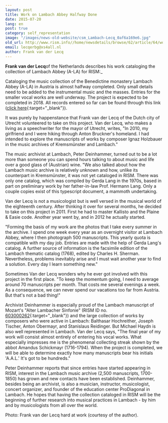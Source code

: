```yaml
---
layout: post
title: Work on Lambach Abbey Halfway Done
date: 2015-07-20
lang: en
post: true
category: self_representation
image: "/images/news-old-website/csm_Lambach-Lecq_0af6a169e6.jpg"
old_url: http://www.rism.info//home/newsdetails/browse/62/article/64/work-on-lambach-abbey-halfway-done.html
email: lecqerbg@xs4all.nl
author: Frank van der Lecq
---
```



**Frank van der Lecq**of the Netherlands describes his work cataloging the collection of Lambach Abbey (A-LA) for RISM:_

Cataloging the music collection of the Benedictine monastery Lambach Abbey (A-LA) in Austria is almost halfway completed. Only small details need to be added to the instrumental music and the masses. Entries for the smaller vocal works are well underway. The project is expected to be completed in 2018. All records entered so far can be found through this link ([click here](https://opac.rism.info/search?View=rism&siglum=A-LA){:target="_blank"}).

It was purely by happenstance that Frank van der Lecq of the Dutch city of Utrecht volunteered to take on this project. Van der Lecq, who makes a living as a speechwriter for the mayor of Utrecht, writes, "In 2010, my girlfriend and I were hiking through Anton Bruckner's homeland. I had intended to explore the manuscripts of works by composer Ignaz Holzbauer in the music archives of Kremsmünster and Lambach."

The music archivist at Lambach, Peter Deinhammer, turned out to be a lot more than someone you can spend hours talking to about music and life over a good glass of (Austrian) wine. "We also talked about how the Lambach music archive is relatively unknown and how, unlike its counterpart in Kremsmünster, it was not yet cataloged in RISM. There was only one catalog, which was compiled by Gerda Lang in the 1970s, based in part on preliminary work by her father-in-law Prof. Hermann Lang. Only a couple copies exist of this typescript document, a mammoth undertaking.

Van der Lecq is not a musicologist but is well versed in the musical world of the eighteenth century. After thinking it over for several months, he decided to take on this project in 2011. First he had to master Kallisto and the Plaine & Easie code. Another year went by, and in 2012 he actually started.

"Forming the basis of my work are the photos that I take every summer in the archive. I spend one week every year as an overnight visitor at Lambach Abbey, where I then photograph 500 manuscripts. This yearly quota is compatible with my day job. Entries are made with the help of Gerda Lang's catalog. A further source of information is the facsimile edition of the Lambach thematic catalog (1768), edited by Charles H. Sherman. Nevertheless, problems inevitably arise and I must wait another year to find a solution. Every day I learn something new."

Sometimes Van der Lecq wonders why he ever got involved with this project in the first place. "To keep the momentum going, I need to average around 70 manuscripts per month. That costs me several evenings a week. As a consequence, we can never spend our vacations too far from Austria. But that's not a bad thing!"

Archivist Deinhammer is especially proud of the Lambach manuscript of Mozart's "Alter Lambacher Sinfonie" (RISM ID no. [603000262](https://opac.rism.info/search?id=603000262){:target="_blank"}) and the large collection of works by composers who were active in Lambach: Balthasar Hochreither, Joseph Tischer, Anton Obermayr, and Stanislaus Reidinger. But Michael Haydn is also well represented in Lambach. Van der Lecq says, "The final year of my work will consist almost entirely of entering his vocal works. What especially impresses me is the phenomenal collecting streak shown by the abbot Amandus Schickmayr (1716-1794). When the project is completed, we will be able to determine exactly how many manuscripts bear his initials 'A.A.L.' It's got to be hundreds."

Peter Deinhammer reports that since entries have started appearing in RISM, interest in the Lambach music archive (2,500 manuscripts, 1700-1850) has grown and new contacts have been established. Deinhammer, besides being an archivist, is also a musician, instructor, musicologist, concert organizer, and founder of the education center ProDiagonal in Lambach. He hopes that having the collection cataloged in RISM will be the beginning of further research into musical practices in Lambach - by him and by musicologists from all over the world.

Photo: Frank van der Lecq hard at work (courtesy of the author).



